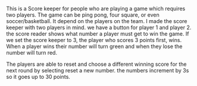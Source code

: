 This is a Score keeper for people who are playing a game which requires two players. The game can be ping pong, four square, or even soccer/basketball. It depend on the players on the team.
I made the score keeper with two players in mind. we have a button for player 1 and player 2. the score reader shows what number a player must get to win the game.
If we set the score keeper to 3, the player who scores 3 points first, wins. When a player wins their number will turn green and when they lose the number will turn red. 

The players are able to reset and choose a different winning score for the next round by selecting reset a new number. the numbers increment by 3s so it goes up to 30 points.
